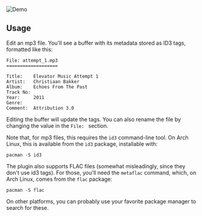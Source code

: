 ![Demo](http://i.andrewradev.com/e3062961da3c802a1e860ef8e14cbc55.gif)

## Usage

Edit an mp3 file. You'll see a buffer with its metadata stored as ID3 tags, formatted like this:

    File: attempt_1.mp3
    ===================

    Title:    Elevator Music Attempt 1
    Artist:   Christiaan Bakker
    Album:    Echoes From The Past
    Track No:
    Year:     2011
    Genre:
    Comment:  Attribution 3.0

Editing the buffer will update the tags. You can also rename the file by changing the value in the `File: ` section.

Note that, for mp3 files, this requires the `id3` command-line tool. On Arch Linux, this is available from the `id3` package, installable with:

    pacman -S id3

The plugin also supports FLAC files (somewhat misleadingly, since they don't use id3 tags). For those, you'll need the `metaflac` command, which, on Arch Linux, comes from the `flac` package:

    pacman -S flac

On other platforms, you can probably use your favorite package manager to search for these.
